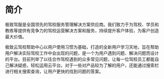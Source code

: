# 简介

极致驾服是全国领先的驾校服务管理解决方案供应商。我们致力于为驾校、学员和教练等提供有竞争力的驾校运营解决方案和服务，持续提升客户体验，为客户创造最大价值。

极致云驾校帮助中心以用户使用习惯为基础，打造的全新用户学习天地，旨在帮助用户解决实际驾校工作中会出现的问题，是一个为用户遇到问题、解决问题而设计的平台。目前列举了以往合作驾校遇到的众多常见问题，让每一位驾校员工都能自己解决疑惑，轻松运用云平台。对于一些对产品较为了解的用户，还能通过搜索栏进行相关搜索查询，让用户更快的找到问题的答案。
